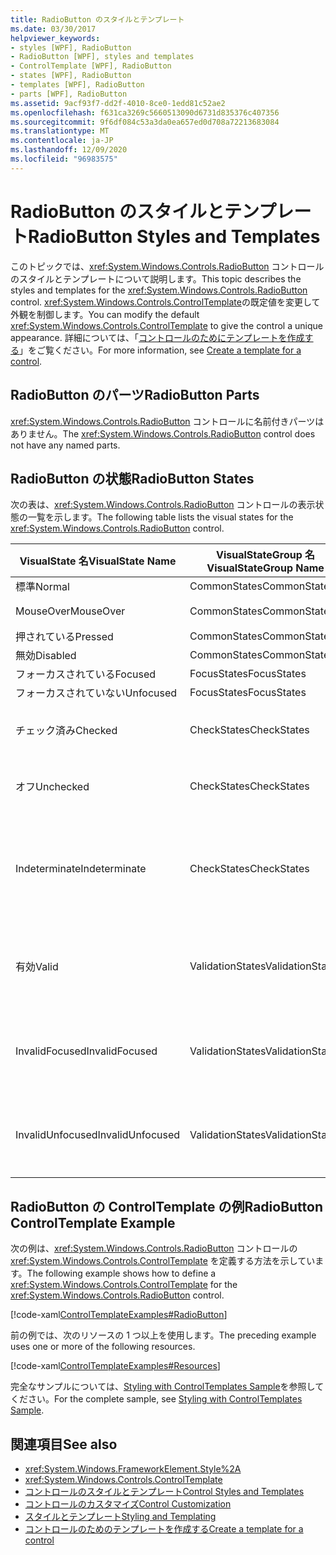 ```yaml
---
title: RadioButton のスタイルとテンプレート
ms.date: 03/30/2017
helpviewer_keywords:
- styles [WPF], RadioButton
- RadioButton [WPF], styles and templates
- ControlTemplate [WPF], RadioButton
- states [WPF], RadioButton
- templates [WPF], RadioButton
- parts [WPF], RadioButton
ms.assetid: 9acf93f7-dd2f-4010-8ce0-1edd81c52ae2
ms.openlocfilehash: f631ca3269c5660513090d6731d835376c407356
ms.sourcegitcommit: 9f6df084c53a3da0ea657ed0d708a72213683084
ms.translationtype: MT
ms.contentlocale: ja-JP
ms.lasthandoff: 12/09/2020
ms.locfileid: "96983575"
---
```

# <a name="radiobutton-styles-and-templates"></a><span data-ttu-id="37ee2-102">RadioButton のスタイルとテンプレート</span><span class="sxs-lookup"><span data-stu-id="37ee2-102">RadioButton Styles and Templates</span></span>
<span data-ttu-id="37ee2-103">このトピックでは、<xref:System.Windows.Controls.RadioButton> コントロールのスタイルとテンプレートについて説明します。</span><span class="sxs-lookup"><span data-stu-id="37ee2-103">This topic describes the styles and templates for the <xref:System.Windows.Controls.RadioButton> control.</span></span> <span data-ttu-id="37ee2-104"><xref:System.Windows.Controls.ControlTemplate>の既定値を変更して外観を制御します。</span><span class="sxs-lookup"><span data-stu-id="37ee2-104">You can modify the default <xref:System.Windows.Controls.ControlTemplate> to give the control a unique appearance.</span></span> <span data-ttu-id="37ee2-105">詳細については、「[コントロールのためにテンプレートを作成する](/dotnet/desktop-wpf/themes/how-to-create-apply-template)」をご覧ください。</span><span class="sxs-lookup"><span data-stu-id="37ee2-105">For more information, see [Create a template for a control](/dotnet/desktop-wpf/themes/how-to-create-apply-template).</span></span>  
  
## <a name="radiobutton-parts"></a><span data-ttu-id="37ee2-106">RadioButton のパーツ</span><span class="sxs-lookup"><span data-stu-id="37ee2-106">RadioButton Parts</span></span>  
 <span data-ttu-id="37ee2-107"><xref:System.Windows.Controls.RadioButton> コントロールに名前付きパーツはありません。</span><span class="sxs-lookup"><span data-stu-id="37ee2-107">The <xref:System.Windows.Controls.RadioButton> control does not have any named parts.</span></span>  
  
## <a name="radiobutton-states"></a><span data-ttu-id="37ee2-108">RadioButton の状態</span><span class="sxs-lookup"><span data-stu-id="37ee2-108">RadioButton States</span></span>  
 <span data-ttu-id="37ee2-109">次の表は、<xref:System.Windows.Controls.RadioButton> コントロールの表示状態の一覧を示します。</span><span class="sxs-lookup"><span data-stu-id="37ee2-109">The following table lists the visual states for the <xref:System.Windows.Controls.RadioButton> control.</span></span>  
  
|<span data-ttu-id="37ee2-110">VisualState 名</span><span class="sxs-lookup"><span data-stu-id="37ee2-110">VisualState Name</span></span>|<span data-ttu-id="37ee2-111">VisualStateGroup 名</span><span class="sxs-lookup"><span data-stu-id="37ee2-111">VisualStateGroup Name</span></span>|<span data-ttu-id="37ee2-112">説明</span><span class="sxs-lookup"><span data-stu-id="37ee2-112">Description</span></span>|  
|----------------------|---------------------------|-----------------|  
|<span data-ttu-id="37ee2-113">標準</span><span class="sxs-lookup"><span data-stu-id="37ee2-113">Normal</span></span>|<span data-ttu-id="37ee2-114">CommonStates</span><span class="sxs-lookup"><span data-stu-id="37ee2-114">CommonStates</span></span>|<span data-ttu-id="37ee2-115">既定の状態です。</span><span class="sxs-lookup"><span data-stu-id="37ee2-115">The default state.</span></span>|  
|<span data-ttu-id="37ee2-116">MouseOver</span><span class="sxs-lookup"><span data-stu-id="37ee2-116">MouseOver</span></span>|<span data-ttu-id="37ee2-117">CommonStates</span><span class="sxs-lookup"><span data-stu-id="37ee2-117">CommonStates</span></span>|<span data-ttu-id="37ee2-118">マウス ポインターがコントロール上に配置されています。</span><span class="sxs-lookup"><span data-stu-id="37ee2-118">The mouse pointer is positioned over the control.</span></span>|  
|<span data-ttu-id="37ee2-119">押されている</span><span class="sxs-lookup"><span data-stu-id="37ee2-119">Pressed</span></span>|<span data-ttu-id="37ee2-120">CommonStates</span><span class="sxs-lookup"><span data-stu-id="37ee2-120">CommonStates</span></span>|<span data-ttu-id="37ee2-121">コントロールが押されています。</span><span class="sxs-lookup"><span data-stu-id="37ee2-121">The control is pressed.</span></span>|  
|<span data-ttu-id="37ee2-122">無効</span><span class="sxs-lookup"><span data-stu-id="37ee2-122">Disabled</span></span>|<span data-ttu-id="37ee2-123">CommonStates</span><span class="sxs-lookup"><span data-stu-id="37ee2-123">CommonStates</span></span>|<span data-ttu-id="37ee2-124">コントロールが無効になっています。</span><span class="sxs-lookup"><span data-stu-id="37ee2-124">The control is disabled.</span></span>|  
|<span data-ttu-id="37ee2-125">フォーカスされている</span><span class="sxs-lookup"><span data-stu-id="37ee2-125">Focused</span></span>|<span data-ttu-id="37ee2-126">FocusStates</span><span class="sxs-lookup"><span data-stu-id="37ee2-126">FocusStates</span></span>|<span data-ttu-id="37ee2-127">コントロールにフォーカスがあります。</span><span class="sxs-lookup"><span data-stu-id="37ee2-127">The control has focus.</span></span>|  
|<span data-ttu-id="37ee2-128">フォーカスされていない</span><span class="sxs-lookup"><span data-stu-id="37ee2-128">Unfocused</span></span>|<span data-ttu-id="37ee2-129">FocusStates</span><span class="sxs-lookup"><span data-stu-id="37ee2-129">FocusStates</span></span>|<span data-ttu-id="37ee2-130">コントロールにフォーカスがありません。</span><span class="sxs-lookup"><span data-stu-id="37ee2-130">The control does not have focus.</span></span>|  
|<span data-ttu-id="37ee2-131">チェック済み</span><span class="sxs-lookup"><span data-stu-id="37ee2-131">Checked</span></span>|<span data-ttu-id="37ee2-132">CheckStates</span><span class="sxs-lookup"><span data-stu-id="37ee2-132">CheckStates</span></span>|<span data-ttu-id="37ee2-133"><xref:System.Windows.Controls.Primitives.ToggleButton.IsChecked%2A> が `true`です。</span><span class="sxs-lookup"><span data-stu-id="37ee2-133"><xref:System.Windows.Controls.Primitives.ToggleButton.IsChecked%2A> is `true`.</span></span>|  
|<span data-ttu-id="37ee2-134">オフ</span><span class="sxs-lookup"><span data-stu-id="37ee2-134">Unchecked</span></span>|<span data-ttu-id="37ee2-135">CheckStates</span><span class="sxs-lookup"><span data-stu-id="37ee2-135">CheckStates</span></span>|<span data-ttu-id="37ee2-136"><xref:System.Windows.Controls.Primitives.ToggleButton.IsChecked%2A> が `false`です。</span><span class="sxs-lookup"><span data-stu-id="37ee2-136"><xref:System.Windows.Controls.Primitives.ToggleButton.IsChecked%2A> is `false`.</span></span>|  
|<span data-ttu-id="37ee2-137">Indeterminate</span><span class="sxs-lookup"><span data-stu-id="37ee2-137">Indeterminate</span></span>|<span data-ttu-id="37ee2-138">CheckStates</span><span class="sxs-lookup"><span data-stu-id="37ee2-138">CheckStates</span></span>|<span data-ttu-id="37ee2-139"><xref:System.Windows.Controls.Primitives.ToggleButton.IsThreeState%2A> が `true` で、<xref:System.Windows.Controls.Primitives.ToggleButton.IsChecked%2A> が `null` です。</span><span class="sxs-lookup"><span data-stu-id="37ee2-139"><xref:System.Windows.Controls.Primitives.ToggleButton.IsThreeState%2A> is `true`, and <xref:System.Windows.Controls.Primitives.ToggleButton.IsChecked%2A> is `null`.</span></span>|  
|<span data-ttu-id="37ee2-140">有効</span><span class="sxs-lookup"><span data-stu-id="37ee2-140">Valid</span></span>|<span data-ttu-id="37ee2-141">ValidationStates</span><span class="sxs-lookup"><span data-stu-id="37ee2-141">ValidationStates</span></span>|<span data-ttu-id="37ee2-142">このコントロールで <xref:System.Windows.Controls.Validation> クラスを使用し、<xref:System.Windows.Controls.Validation.HasError%2A?displayProperty=nameWithType> 添付プロパティは `false` です。</span><span class="sxs-lookup"><span data-stu-id="37ee2-142">The control uses the <xref:System.Windows.Controls.Validation> class and the <xref:System.Windows.Controls.Validation.HasError%2A?displayProperty=nameWithType> attached property is `false`.</span></span>|  
|<span data-ttu-id="37ee2-143">InvalidFocused</span><span class="sxs-lookup"><span data-stu-id="37ee2-143">InvalidFocused</span></span>|<span data-ttu-id="37ee2-144">ValidationStates</span><span class="sxs-lookup"><span data-stu-id="37ee2-144">ValidationStates</span></span>|<span data-ttu-id="37ee2-145"><xref:System.Windows.Controls.Validation.HasError%2A?displayProperty=nameWithType> 添付プロパティは、コントロールにフォーカスがある `true` です。</span><span class="sxs-lookup"><span data-stu-id="37ee2-145">The <xref:System.Windows.Controls.Validation.HasError%2A?displayProperty=nameWithType> attached property is `true` has the control has focus.</span></span>|  
|<span data-ttu-id="37ee2-146">InvalidUnfocused</span><span class="sxs-lookup"><span data-stu-id="37ee2-146">InvalidUnfocused</span></span>|<span data-ttu-id="37ee2-147">ValidationStates</span><span class="sxs-lookup"><span data-stu-id="37ee2-147">ValidationStates</span></span>|<span data-ttu-id="37ee2-148"><xref:System.Windows.Controls.Validation.HasError%2A?displayProperty=nameWithType> 添付プロパティは、コントロールにフォーカスがない `true` です。</span><span class="sxs-lookup"><span data-stu-id="37ee2-148">The <xref:System.Windows.Controls.Validation.HasError%2A?displayProperty=nameWithType> attached property is `true` has the control does not have focus.</span></span>|  
  
## <a name="radiobutton-controltemplate-example"></a><span data-ttu-id="37ee2-149">RadioButton の ControlTemplate の例</span><span class="sxs-lookup"><span data-stu-id="37ee2-149">RadioButton ControlTemplate Example</span></span>  
 <span data-ttu-id="37ee2-150">次の例は、<xref:System.Windows.Controls.RadioButton> コントロールの <xref:System.Windows.Controls.ControlTemplate> を定義する方法を示しています。</span><span class="sxs-lookup"><span data-stu-id="37ee2-150">The following example shows how to define a <xref:System.Windows.Controls.ControlTemplate> for the <xref:System.Windows.Controls.RadioButton> control.</span></span>  
  
 [!code-xaml[ControlTemplateExamples#RadioButton](~/samples/snippets/csharp/VS_Snippets_Wpf/ControlTemplateExamples/CS/resources/radiobutton.xaml#radiobutton)]  
  
 <span data-ttu-id="37ee2-151">前の例では、次のリソースの 1 つ以上を使用します。</span><span class="sxs-lookup"><span data-stu-id="37ee2-151">The preceding example uses one or more of the following resources.</span></span>  
  
 [!code-xaml[ControlTemplateExamples#Resources](~/samples/snippets/csharp/VS_Snippets_Wpf/ControlTemplateExamples/CS/resources/shared.xaml#resources)]  
  
 <span data-ttu-id="37ee2-152">完全なサンプルについては、[Styling with ControlTemplates Sample](https://github.com/Microsoft/WPF-Samples/tree/master/Styles%20&%20Templates/IntroToStylingAndTemplating)を参照してください。</span><span class="sxs-lookup"><span data-stu-id="37ee2-152">For the complete sample, see [Styling with ControlTemplates Sample](https://github.com/Microsoft/WPF-Samples/tree/master/Styles%20&%20Templates/IntroToStylingAndTemplating).</span></span>  
  
## <a name="see-also"></a><span data-ttu-id="37ee2-153">関連項目</span><span class="sxs-lookup"><span data-stu-id="37ee2-153">See also</span></span>

- <xref:System.Windows.FrameworkElement.Style%2A>
- <xref:System.Windows.Controls.ControlTemplate>
- [<span data-ttu-id="37ee2-154">コントロールのスタイルとテンプレート</span><span class="sxs-lookup"><span data-stu-id="37ee2-154">Control Styles and Templates</span></span>](control-styles-and-templates.md)
- [<span data-ttu-id="37ee2-155">コントロールのカスタマイズ</span><span class="sxs-lookup"><span data-stu-id="37ee2-155">Control Customization</span></span>](control-customization.md)
- [<span data-ttu-id="37ee2-156">スタイルとテンプレート</span><span class="sxs-lookup"><span data-stu-id="37ee2-156">Styling and Templating</span></span>](/dotnet/desktop-wpf/fundamentals/styles-templates-overview)
- [<span data-ttu-id="37ee2-157">コントロールのためのテンプレートを作成する</span><span class="sxs-lookup"><span data-stu-id="37ee2-157">Create a template for a control</span></span>](/dotnet/desktop-wpf/themes/how-to-create-apply-template)
